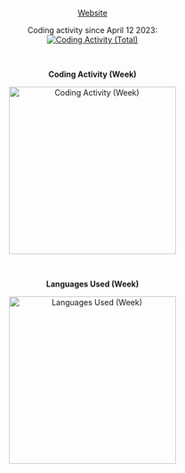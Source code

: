 <p align="center"><a href="https://wixonic.fr">Website</a></p>

<p align="center">Coding activity since April 12 2023:<br /><a href="https://wakatime.com/@Wixonic"><img src="https://wakatime.com/badge/user/0df5f3f8-e8fd-48e9-9695-f2e5d8773af9.svg" alt="Coding Activity (Total)" /></a></p>

<br />

<p align="center"><b>Coding Activity (Week)</b></p>

<p align="center"><a href="https://wakatime.com/@Wixonic"><img src="https://wakatime.com/share/@Wixonic/1654edc9-2885-4878-8487-0b5da766dd9e.svg" alt="Coding Activity (Week)" height="300" /></a></p>

<br />

<p align="center"><b>Languages Used (Week)</b></p>

<p align="center"><a href="https://wakatime.com/@Wixonic"><img src="https://wakatime.com/share/@Wixonic/0432f55a-0698-4126-af1f-2dbcfc17ada3.svg" alt="Languages Used (Week)" height="300" /></a></p>
